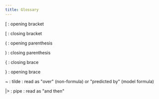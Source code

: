 ```yaml
---
title: Glossary 
---
```


[
: opening bracket

[
: closing bracket

(
: opening parenthesis

)
: closing parenthesis

{
: closing brace

}
: opening brace

~
: tilde
: read as "over" (non-formula) or "predicted by" (model formula)

|>
: pipe
: read as "and then"
